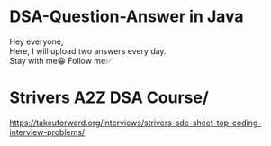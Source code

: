 # DSA-Question-Answer in Java
  Hey everyone,<br>
  Here, I will upload two answers every day.<br>
  Stay with me😀 Follow me✅
# Strivers A2Z DSA Course/<br>
https://takeuforward.org/interviews/strivers-sde-sheet-top-coding-interview-problems/
